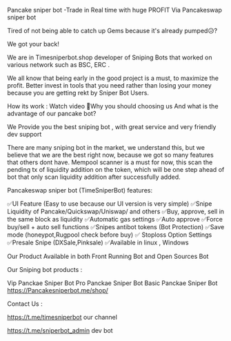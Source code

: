 Pancake sniper bot -Trade in Real time with huge PROFIT Via Pancakeswap sniper bot

Tired of not being able to catch up Gems because it's already pumped😥?

We got your back!

We are in Timesniperbot.shop developer of Sniping Bots that worked on various network such as BSC, ERC .

We all know that being early in the good project is a must, to maximize the profit.
Better invest in tools that you need rather than losing your money because you are getting rekt by Sniper Bot Users.

How its work :
Watch video
🔰Why you should choosing us And what is the advantage of our pancake bot?

We Provide you the best sniping bot , with great service and very friendly dev support

There are many sniping bot in the market, we understand this, but we believe that we are the best right now, because we got so many features that others dont have.
Mempool scanner is a must for now, this scan the pending tx of liquidity addition on the token, which will be one step ahead of bot that only scan liquidity addition after successfully added.

Pancakeswap sniper bot (TimeSniperBot) features:

✅UI Feature (Easy to use because our UI version is very simple)
✅Snipe Liquidity of Pancake/Quickswap/Uniswap/ and others
✅Buy, approve, sell in the same block as liquidity
✅Automatic gas settings
✅Auto approve
✅Force buy/sell + auto sell functions
✅Snipes antibot tokens (Bot Protection)
✅Save mode (honeypot,Rugpool check before buy)
✅ Stoploss Option Settings
✅Presale Snipe (DXSale,Pinksale)
✅Available in linux , Windows

Our Product Available in both Front Running Bot and Open Sources Bot

Our Sniping bot products :

Vip Panckae Sniper Bot
Pro Panckae Sniper Bot
Basic Panckae Sniper Bot
https://Pancakesniperbot.me/shop/

Contact Us :

https://t.me/timesniperbot our channel

https://t.me/sniperbot_admin dev bot
